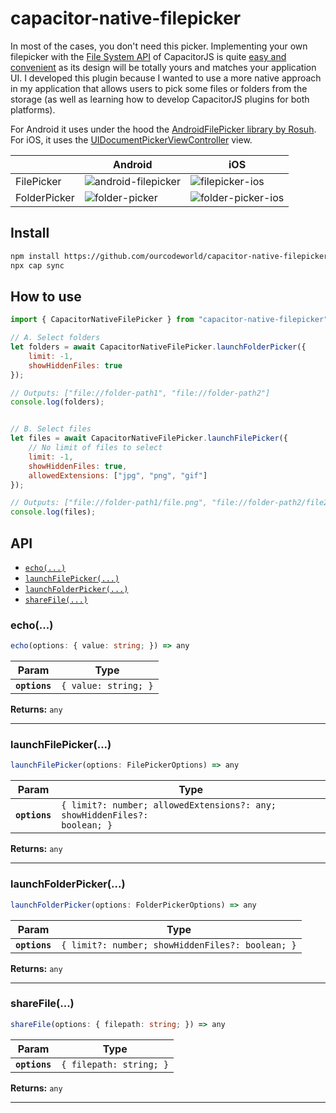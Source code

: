 # capacitor-native-filepicker

In most of the cases, you don't need this picker. Implementing your own filepicker with the [File System API](https://capacitorjs.com/docs/apis/filesystem) of CapacitorJS is quite [easy and convenient](https://www.youtube.com/watch?v=WNte407ArQ0) as its design will be totally yours and matches your application UI. I developed this plugin because I wanted to use a more native approach in my application that allows users to pick some files or folders from the storage (as well as learning how to develop CapacitorJS plugins for both platforms). 

For Android it uses under the hood the [AndroidFilePicker library by Rosuh](https://github.com/rosuH/AndroidFilePicker). For iOS, it uses the [UIDocumentPickerViewController](https://developer.apple.com/documentation/uikit/uidocumentpickerviewcontroller) view.

|   | Android  | iOS  |
|---|---|---|
| FilePicker  | ![android-filepicker](https://user-images.githubusercontent.com/11634719/131224924-b68e20d0-ca53-4869-8f5e-061fb5cda778.png)  | ![filepicker-ios](https://user-images.githubusercontent.com/11634719/131225974-1644f016-b150-4bcb-97af-ff69f55378e4.png)|
| FolderPicker  | ![folder-picker](https://user-images.githubusercontent.com/11634719/131225376-f1ff67a1-8190-4a74-92d0-4e544a8b2b38.png)| ![folder-picker-ios](https://user-images.githubusercontent.com/11634719/131225944-c398a160-48e1-4225-84d9-22cc21a9d64e.png)|


## Install

```bash
npm install https://github.com/ourcodeworld/capacitor-native-filepicker
npx cap sync
```

## How to use

```javascript
import { CapacitorNativeFilePicker } from "capacitor-native-filepicker"; 

// A. Select folders
let folders = await CapacitorNativeFilePicker.launchFolderPicker({
    limit: -1,
    showHiddenFiles: true
});

// Outputs: ["file://folder-path1", "file://folder-path2"]
console.log(folders);


// B. Select files
let files = await CapacitorNativeFilePicker.launchFilePicker({
    // No limit of files to select
    limit: -1,
    showHiddenFiles: true,
    allowedExtensions: ["jpg", "png", "gif"]
});

// Outputs: ["file://folder-path1/file.png", "file://folder-path2/file2.jpg"]
console.log(files);
```

## API

<docgen-index>

* [`echo(...)`](#echo)
* [`launchFilePicker(...)`](#launchfilepicker)
* [`launchFolderPicker(...)`](#launchfolderpicker)
* [`shareFile(...)`](#sharefile)

</docgen-index>

<docgen-api>
<!--Update the source file JSDoc comments and rerun docgen to update the docs below-->

### echo(...)

```typescript
echo(options: { value: string; }) => any
```

| Param         | Type                            |
| ------------- | ------------------------------- |
| **`options`** | <code>{ value: string; }</code> |

**Returns:** <code>any</code>

--------------------


### launchFilePicker(...)

```typescript
launchFilePicker(options: FilePickerOptions) => any
```

| Param         | Type                                                                                 |
| ------------- | ------------------------------------------------------------------------------------ |
| **`options`** | <code>{ limit?: number; allowedExtensions?: any; showHiddenFiles?: boolean; }</code> |

**Returns:** <code>any</code>

--------------------


### launchFolderPicker(...)

```typescript
launchFolderPicker(options: FolderPickerOptions) => any
```

| Param         | Type                                                        |
| ------------- | ----------------------------------------------------------- |
| **`options`** | <code>{ limit?: number; showHiddenFiles?: boolean; }</code> |

**Returns:** <code>any</code>

--------------------


### shareFile(...)

```typescript
shareFile(options: { filepath: string; }) => any
```

| Param         | Type                               |
| ------------- | ---------------------------------- |
| **`options`** | <code>{ filepath: string; }</code> |

**Returns:** <code>any</code>

--------------------

</docgen-api>
